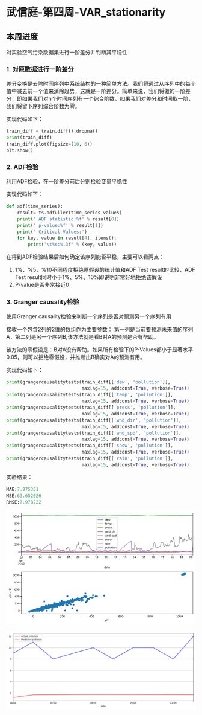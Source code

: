 # 武信庭-第四周-VAR_stationarity

## 本周进度

对实验空气污染数据集进行一阶差分并判断其平稳性

### 1. 对原数据进行一阶差分

差分变换是去除时间序列中系统结构的一种简单方法。我们将通过从序列中的每个值中减去前一个值来消除趋势，这就是一阶差分。简单来说，我们将做的一阶差分，即如果我们对n个时间序列有一个综合阶数，如果我们对差分和时间取一阶，我们将留下序列综合阶数为零。

实现代码如下：

```python
train_diff = train.diff().dropna()
print(train_diff)
train_diff.plot(figsize=(10, 6))
plt.show()
```



### 2. ADF检验

利用ADF检验，在一阶差分前后分别检验变量平稳性

实现代码如下：

```python
def adf(time_series):
    result= ts.adfuller(time_series.values)
    print(' ADF statistic:%f' % result[0])
    print(' p-value:%f' % result[1])
    print(' Critical Values:')
    for key, value in result[4]. items():
        print('\t%s:%.3f' % (key, value))
```

在得到ADF检验结果后如何确定该序列能否平稳，主要可以看两点：

1. 1%、%5、%10不同程度拒绝原假设的统计值和ADF Test result的比较，ADF Test result同时小于1%、5%、10%即说明非常好地拒绝该假设
2. P-value是否非常接近0



### 3. Granger causality检验

使用Granger causality检验来判断一个序列是否对预测另一个序列有用

接收一个包含2列的2维的数组作为主要参数：
第一列是当前要预测未来值的序列A，第二列是另一个序列B,该方法就是看B对A的预测是否有帮助。

该方法的零假设是：B对A没有帮助。如果所有检验下的P-Values都小于显著水平0.05，则可以拒绝零假设，并推断出B确实对A的预测有用。

实现代码如下：

```python
print(grangercausalitytests(train_diff[['dew', 'pollution']],
                            maxlag=15, addconst=True, verbose=True))
print(grangercausalitytests(train_diff[['temp', 'pollution']],
                            maxlag=15, addconst=True, verbose=True))
print(grangercausalitytests(train_diff[['press', 'pollution']],
                            maxlag=15, addconst=True, verbose=True))
print(grangercausalitytests(train_diff[['wnd_dir', 'pollution']],
                            maxlag=15, addconst=True, verbose=True))
print(grangercausalitytests(train_diff[['wnd_spd', 'pollution']],
                            maxlag=15, addconst=True, verbose=True))
print(grangercausalitytests(train_diff[['snow', 'pollution']],
                            maxlag=15, addconst=True, verbose=True))
print(grangercausalitytests(train_diff[['rain', 'pollution']],
                            maxlag=15, addconst=True, verbose=True))
```



实验结果：

```python
MAE:7.875351
MSE:63.652026
RMSE:7.978222
```

![data](image/data.png)

![result](image/result.png)